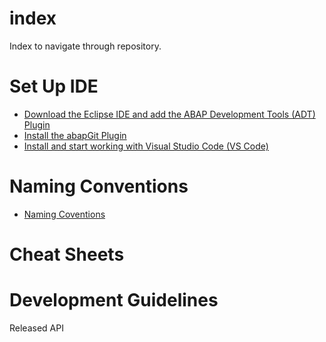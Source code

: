 # index
Index to navigate through repository.

# Set Up IDE
- [Download the Eclipse IDE and add the ABAP Development Tools (ADT) Plugin](https://developers.sap.com/tutorials/abap-install-adt.html)
- [Install the abapGit Plugin](https://developers.sap.com/tutorials/abap-install-abapgit-plugin.html)
- [Install and start working with Visual Studio Code (VS Code)](https://help.sap.com/docs/SAP_FIORI_tools/17d50220bcd848aa854c9c182d65b699/17efa217f7f34a9eba53d7b209ca4280.html)

# Naming Conventions
- [Naming Coventions](https://github.com/zzvikesh/index/blob/main/NamingConventions.md)

# Cheat Sheets


# Development Guidelines
Released API


